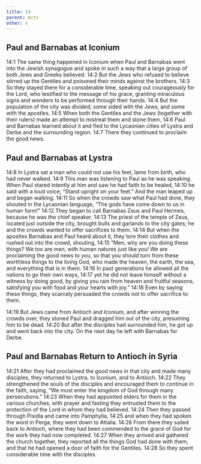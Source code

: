 ```yaml
---
title: 14
parent: Acts
other: x
---
```

## Paul and Barnabas at Iconium

<a name="14:1">14:1</a> The same thing happened in Iconium when Paul and Barnabas went into the Jewish synagogue and spoke in such a way that a large group of both Jews and Greeks believed. <a name="14:2">14:2</a> But the Jews who refused to believe stirred up the Gentiles and poisoned their minds against the brothers. <a name="14:3">14:3</a> So they stayed there for a considerable time, speaking out courageously for the Lord, who testified to the message of his grace, granting miraculous signs and wonders to be performed through their hands. <a name="14:4">14:4</a> But the population of the city was divided; some sided with the Jews, and some with the apostles. <a name="14:5">14:5</a> When both the Gentiles and the Jews (together with their rulers) made an attempt to mistreat them and stone them, <a name="14:6">14:6</a> Paul and Barnabas learned about it and fled to the Lycaonian cities of Lystra and Derbe and the surrounding region. <a name="14:7">14:7</a> There they continued to proclaim the good news.

## Paul and Barnabas at Lystra

<a name="14:8">14:8</a> In Lystra sat a man who could not use his feet, lame from birth, who had never walked. <a name="14:9">14:9</a> This man was listening to Paul as he was speaking. When Paul stared intently at him and saw he had faith to be healed, <a name="14:10">14:10</a> he said with a loud voice, “Stand upright on your feet.” And the man leaped up and began walking. <a name="14:11">14:11</a> So when the crowds saw what Paul had done, they shouted in the Lycaonian language, “The gods have come down to us in human form!” <a name="14:12">14:12</a> They began to call Barnabas Zeus and Paul Hermes, because he was the chief speaker. <a name="14:13">14:13</a> The priest of the temple of Zeus, located just outside the city, brought bulls and garlands to the city gates; he and the crowds wanted to offer sacrifices to them. <a name="14:14">14:14</a> But when the apostles Barnabas and Paul heard about it, they tore their clothes and rushed out into the crowd, shouting, <a name="14:15">14:15</a> “Men, why are you doing these things? We too are men, with human natures just like you! We are proclaiming the good news to you, so that you should turn from these worthless things to the living God, who made the heaven, the earth, the sea, and everything that is in them. <a name="14:16">14:16</a> In past generations he allowed all the nations to go their own ways, <a name="14:17">14:17</a> yet he did not leave himself without a witness by doing good, by giving you rain from heaven and fruitful seasons, satisfying you with food and your hearts with joy.” <a name="14:18">14:18</a> Even by saying these things, they scarcely persuaded the crowds not to offer sacrifice to them.

<a name="14:19">14:19</a> But Jews came from Antioch and Iconium, and after winning the crowds over, they stoned Paul and dragged him out of the city, presuming him to be dead. <a name="14:20">14:20</a> But after the disciples had surrounded him, he got up and went back into the city. On the next day he left with Barnabas for Derbe.

## Paul and Barnabas Return to Antioch in Syria

<a name="14:21">14:21</a> After they had proclaimed the good news in that city and made many disciples, they returned to Lystra, to Iconium, and to Antioch. <a name="14:22">14:22</a> They strengthened the souls of the disciples and encouraged them to continue in the faith, saying, “We must enter the kingdom of God through many persecutions.” <a name="14:23">14:23</a> When they had appointed elders for them in the various churches, with prayer and fasting they entrusted them to the protection of the Lord in whom they had believed. <a name="14:24">14:24</a> Then they passed through Pisidia and came into Pamphylia, <a name="14:25">14:25</a> and when they had spoken the word in Perga, they went down to Attalia. <a name="14:26">14:26</a> From there they sailed back to Antioch, where they had been commended to the grace of God for the work they had now completed. <a name="14:27">14:27</a> When they arrived and gathered the church together, they reported all the things God had done with them, and that he had opened a door of faith for the Gentiles. <a name="14:28">14:28</a> So they spent considerable time with the disciples.

